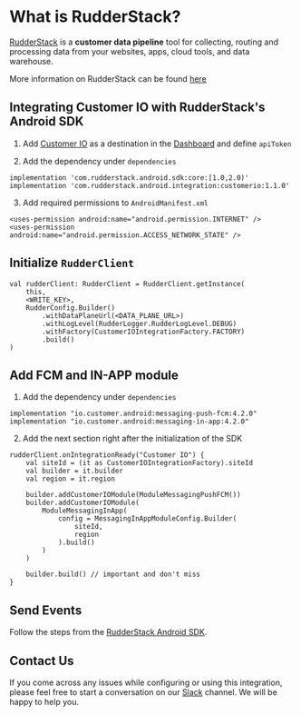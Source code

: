 # What is RudderStack?

[RudderStack](https://rudderstack.com/) is a **customer data pipeline** tool for collecting, routing and processing data from your websites, apps, cloud tools, and data warehouse.

More information on RudderStack can be found [here](https://github.com/rudderlabs/rudder-server)

## Integrating Customer IO with RudderStack's Android SDK

1. Add [Customer IO](https://www.customerio.com) as a destination in the [Dashboard](https://app.rudderstack.com/) and define ```apiToken```

2. Add the dependency under ```dependencies```
```
implementation 'com.rudderstack.android.sdk:core:[1.0,2.0)'
implementation 'com.rudderstack.android.integration:customerio:1.1.0'
```

3. Add required permissions to ```AndroidManifest.xml```
```
<uses-permission android:name="android.permission.INTERNET" />
<uses-permission android:name="android.permission.ACCESS_NETWORK_STATE" />
```

## Initialize ```RudderClient```

```
val rudderClient: RudderClient = RudderClient.getInstance(
    this,
    <WRITE_KEY>,
    RudderConfig.Builder()
        .withDataPlaneUrl(<DATA_PLANE_URL>)
        .withLogLevel(RudderLogger.RudderLogLevel.DEBUG)
        .withFactory(CustomerIOIntegrationFactory.FACTORY)
        .build()
)
```

## Add FCM and IN-APP module
1. Add the dependency under ```dependencies```
```
implementation "io.customer.android:messaging-push-fcm:4.2.0"
implementation "io.customer.android:messaging-in-app:4.2.0"
```

2. Add the next section right after the initialization of the SDK
```
rudderClient.onIntegrationReady("Customer IO") {
    val siteId = (it as CustomerIOIntegrationFactory).siteId
    val builder = it.builder
    val region = it.region

    builder.addCustomerIOModule(ModuleMessagingPushFCM())
    builder.addCustomerIOModule(
        ModuleMessagingInApp(
            config = MessagingInAppModuleConfig.Builder(
                siteId,
                region
            ).build()
        )
    )

    builder.build() // important and don't miss
}
```

## Send Events

Follow the steps from the [RudderStack Android SDK](https://github.com/rudderlabs/rudder-sdk-android).

## Contact Us

If you come across any issues while configuring or using this integration, please feel free to start a conversation on our [Slack](https://resources.rudderstack.com/join-rudderstack-slack) channel. We will be happy to help you.
